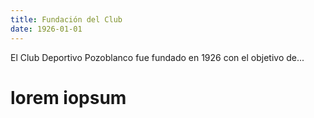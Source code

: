 ```yaml
---
title: Fundación del Club
date: 1926-01-01
---
```

El Club Deportivo Pozoblanco fue fundado en 1926 con el objetivo de...

# lorem iopsum